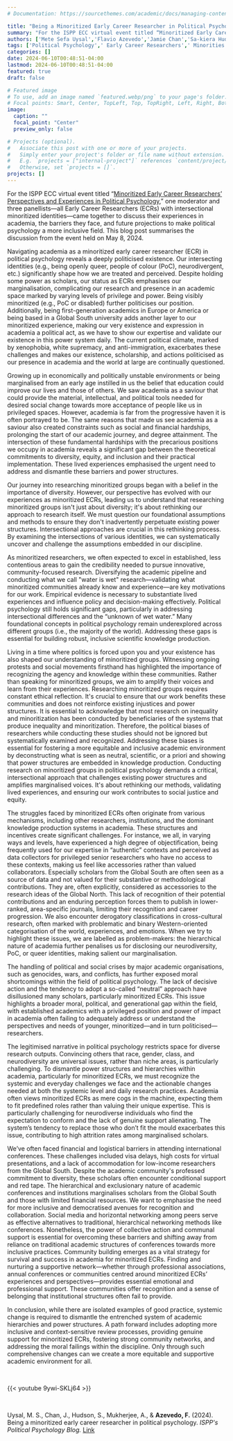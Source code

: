 ```yaml
---
# Documentation: https://sourcethemes.com/academic/docs/managing-content/

title: "Being a Minoritized Early Career Researcher in Political Psychology"
summary: "For the ISPP ECC virtual event titled “Minoritized Early Career Researchers’ Perspectives and Experiences in Political Psychology,” one moderator and three panellists—all Early Career Researchers (ECRs) with intersectional minoritized identities—came together to discuss their experiences in academia, the barriers they face, and future projections to make political psychology a more inclusive field. This blog post summarises the discussion from the event held on May 8, 2024."
authors: ['Mete Sefa Uysal','Flavio Azevedo','Jamie Chan','Sa-kiera Hudson','Aritra Mukherjee','FORRT']
tags: ['Political Psychology',' Early Career Researchers',' Minorities',' Intersectionality ','Academia']
categories: []
date: 2024-06-10T00:48:51-04:00 
lastmod: 2024-06-10T00:48:51-04:00
featured: true
draft: false

# Featured image
# To use, add an image named `featured.webp/png` to your page's folder.
# Focal points: Smart, Center, TopLeft, Top, TopRight, Left, Right, BottomLeft, Bottom, BottomRight.
image:
  caption: ""
  focal_point: "Center"
  preview_only: false

# Projects (optional).
#   Associate this post with one or more of your projects.
#   Simply enter your project's folder or file name without extension.
#   E.g. `projects = ["internal-project"]` references `content/project/deep-learning/index.md`.
#   Otherwise, set `projects = []`.
projects: []
---
```


For the ISPP ECC virtual event titled “[Minoritized Early Career Researchers’ Perspectives and Experiences in Political Psychology](https://youtu.be/9ywi-SKLj64),” one moderator and three panellists—all Early Career Researchers (ECRs) with intersectional minoritized identities—came together to discuss their experiences in academia, the barriers they face, and future projections to make political psychology a more inclusive field. This blog post summarises the discussion from the event held on May 8, 2024.

Navigating academia as a minoritized early career researcher (ECR) in political psychology reveals a deeply politicised existence. Our intersecting identities (e.g., being openly queer, people of colour (PoC), neurodivergent, etc.) significantly shape how we are treated and perceived. Despite holding some power as scholars, our status as ECRs emphasises our marginalisation, complicating our research and presence in an academic space marked by varying levels of privilege and power. Being visibly minoritized (e.g., PoC or disabled) further politicises our position. Additionally, being first-generation academics in Europe or America or being based in a Global South university adds another layer to our minoritized experience, making our very existence and expression in academia a political act, as we have to show our expertise and validate our existence in this power system daily. The current political climate, marked by xenophobia, white supremacy, and anti-immigration, exacerbates these challenges and makes our existence, scholarship, and actions politicised as our presence in academia and the world at large are continually questioned.

Growing up in economically and politically unstable environments or being marginalised from an early age instilled in us the belief that education could improve our lives and those of others. We saw academia as a saviour that could provide the material, intellectual, and political tools needed for desired social change towards more acceptance of people like us in privileged spaces. However, academia is far from the progressive haven it is often portrayed to be. The same reasons that made us see academia as a saviour also created constraints such as social and financial hardships, prolonging the start of our academic journey, and degree attainment. The intersection of these fundamental hardships with the precarious positions we occupy in academia reveals a significant gap between the theoretical commitments to diversity, equity, and inclusion and their practical implementation. These lived experiences emphasised the urgent need to address and dismantle these barriers and power structures.

Our journey into researching minoritized groups began with a belief in the importance of diversity. However, our perspective has evolved with our experiences as minoritized ECRs, leading us to understand that researching minoritized groups isn't just about diversity; it's about rethinking our approach to research itself. We must question our foundational assumptions and methods to ensure they don't inadvertently perpetuate existing power structures. Intersectional approaches are crucial in this rethinking process. By examining the intersections of various identities, we can systematically uncover and challenge the assumptions embedded in our discipline.

As minoritized researchers, we often expected to excel in established, less contentious areas to gain the credibility needed to pursue innovative, community-focused research. Diversifying the academic pipeline and conducting what we call "water is wet" research—validating what minoritized communities already know and experience—are key motivations for our work. Empirical evidence is necessary to substantiate lived experiences and influence policy and decision-making effectively. Political psychology still holds significant gaps, particularly in addressing intersectional differences and the “unknown of wet water.” Many foundational concepts in political psychology remain underexplored across different groups (i.e., the majority of the world). Addressing these gaps is essential for building robust, inclusive scientific knowledge production.

Living in a time where politics is forced upon you and your existence has also shaped our understanding of minoritized groups. Witnessing ongoing protests and social movements firsthand has highlighted the importance of recognizing the agency and knowledge within these communities. Rather than speaking for minoritized groups, we aim to amplify their voices and learn from their experiences. Researching minoritized groups requires constant ethical reflection. It's crucial to ensure that our work benefits these communities and does not reinforce existing injustices and power structures. It is essential to acknowledge that most research on inequality and minoritization has been conducted by beneficiaries of the systems that produce inequality and minoritization. Therefore, the political biases of researchers while conducting these studies should not be ignored but systematically examined and recognized. Addressing these biases is essential for fostering a more equitable and inclusive academic environment by deconstructing what is seen as neutral, scientific, or a priori and showing that power structures are embedded in knowledge production. Conducting research on minoritized groups in political psychology demands a critical, intersectional approach that challenges existing power structures and amplifies marginalised voices. It's about rethinking our methods, validating lived experiences, and ensuring our work contributes to social justice and equity.

The struggles faced by minoritized ECRs often originate from various mechanisms, including other researchers, institutions, and the dominant knowledge production systems in academia. These structures and incentives create significant challenges. For instance, we all, in varying ways and levels, have experienced a high degree of objectification, being frequently used for our expertise in “authentic” contexts and perceived as data collectors for privileged senior researchers who have no access to these contexts, making us feel like accessories rather than valued collaborators. Especially scholars from the Global South are often seen as a source of data and not valued for their substantive or methodological contributions. They are, often explicitly, considered as accessories to the research ideas of the Global North. This lack of recognition of their potential contributions and an enduring perception forces them to publish in lower-ranked, area-specific journals, limiting their recognition and career progression. We also encounter derogatory classifications in cross-cultural research, often marked with problematic and binary Western-oriented categorisation of the world, experiences, and emotions. When we try to highlight these issues, we are labelled as problem-makers: the hierarchical nature of academia further penalises us for disclosing our neurodiversity, PoC, or queer identities, making salient our marginalisation. 

The handling of political and social crises by major academic organisations, such as genocides, wars, and conflicts, has further exposed moral shortcomings within the field of political psychology. The lack of decisive action and the tendency to adopt a so-called “neutral” approach have disillusioned many scholars, particularly minoritized ECRs. This issue highlights a broader moral, political, and generational gap within the field, with established academics with a privileged position and power of impact in academia often failing to adequately address or understand the perspectives and needs of younger, minoritized—and in turn politicised—researchers.

The legitimised narrative in political psychology restricts space for diverse research outputs. Convincing others that race, gender, class, and neurodiversity are universal issues, rather than niche areas, is particularly challenging. To dismantle power structures and hierarchies within academia, particularly for minoritized ECRs, we must recognize the systemic and everyday challenges we face and the actionable changes needed at both the systemic level and daily research practices. Academia often views minoritized ECRs as mere cogs in the machine, expecting them to fit predefined roles rather than valuing their unique expertise. This is particularly challenging for neurodiverse individuals who find the expectation to conform and the lack of genuine support alienating. The system’s tendency to replace those who don’t fit the mould exacerbates this issue, contributing to high attrition rates among marginalised scholars.

We’ve often faced financial and logistical barriers in attending international conferences. These challenges included visa delays, high costs for virtual presentations, and a lack of accommodation for low-income researchers from the Global South. Despite the academic community's professed commitment to diversity, these scholars often encounter conditional support and red tape. The hierarchical and exclusionary nature of academic conferences and institutions marginalises scholars from the Global South and those with limited financial resources. We want to emphasise the need for more inclusive and democratised avenues for recognition and collaboration. Social media and horizontal networking among peers serve as effective alternatives to traditional, hierarchical networking methods like conferences. Nonetheless, the power of collective action and communal support is essential for overcoming these barriers and shifting away from reliance on traditional academic structures of conferences towards more inclusive practices.
Community building emerges as a vital strategy for survival and success in academia for minoritized ECRs. Finding and nurturing a supportive network—whether through professional associations, annual conferences or communities centred around minoritized ECRs’ experiences and perspectives—provides essential emotional and professional support. These communities offer recognition and a sense of belonging that institutional structures often fail to provide. 

In conclusion, while there are isolated examples of good practice, systemic change is required to dismantle the entrenched system of academic hierarchies and power structures. A path forward includes adopting more inclusive and context-sensitive review processes, providing genuine support for minoritized ECRs, fostering strong community networks, and addressing the moral failings within the discipline. Only through such comprehensive changes can we create a more equitable and supportive academic environment for all.

<br>

{{< youtube 9ywi-SKLj64 >}}

<br>

Uysal, M. S., Chan, J., Hudson, S., Mukherjee, A., & **Azevedo, F.** (2024). Being a minoritized early career researcher in political psychology. *ISPP's Political Psychology Blog.* [Link](https://polpsyispp.medium.com/being-a-minoritized-early-career-researcher-in-political-psychology-64c28e693b77)
